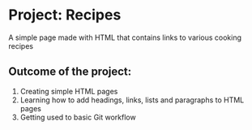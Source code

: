 <h1>Project: Recipes</h1>
<p>A simple page made with HTML that contains links to various cooking recipes</p>
<h2>Outcome of the project:</h2>
<ol>
    <li>Creating simple HTML pages</li>
    <li>Learning how to add headings, links, lists and paragraphs to HTML pages</li>
    <li>Getting used to basic Git workflow</li>
</ol>